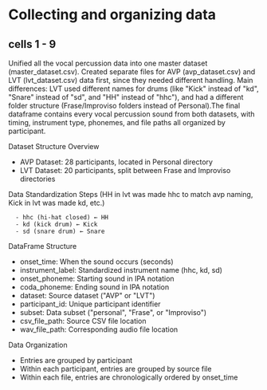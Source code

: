 # Collecting and organizing data

## cells 1 - 9

Unified all the vocal percussion data into one master dataset (master_dataset.csv). Created separate files for AVP (avp_dataset.csv) and LVT (lvt_dataset.csv) data first, since they needed different handling. Main differences: LVT used different names for drums (like "Kick" instead of "kd", "Snare" instead of "sd", and "HH" instead of "hhc"), and had a different folder structure (Frase/Improviso folders instead of Personal).The final dataframe contains every vocal percussion sound from both datasets, with timing, instrument type, phonemes, and file paths all organized by participant.

Dataset Structure Overview
   - AVP Dataset: 28 participants, located in Personal directory
   - LVT Dataset: 20 participants, split between Frase and Improviso directories

Data Standardization Steps (HH in lvt was made hhc to match avp naming, Kick in lvt was made kd, etc.)

      - hhc (hi-hat closed) ← HH
      - kd (kick drum) ← Kick
      - sd (snare drum) ← Snare


DataFrame Structure

   - onset_time: When the sound occurs (seconds)
   - instrument_label: Standardized instrument name (hhc, kd, sd)
   - onset_phoneme: Starting sound in IPA notation
   - coda_phoneme: Ending sound in IPA notation
   - dataset: Source dataset ("AVP" or "LVT")
   - participant_id: Unique participant identifier
   - subset: Data subset ("personal", "Frase", or "Improviso")
   - csv_file_path: Source CSV file location
   - wav_file_path: Corresponding audio file location

Data Organization

   - Entries are grouped by participant
   - Within each participant, entries are grouped by source file
   - Within each file, entries are chronologically ordered by onset_time